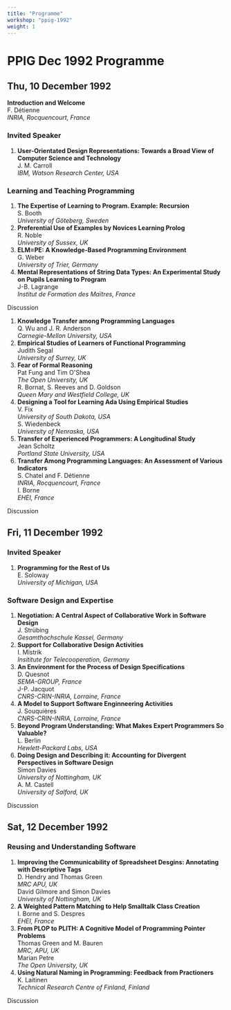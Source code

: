 ```yaml
---
title: "Programme"
workshop: "ppig-1992"
weight: 1
---
```



PPIG Dec 1992 Programme
=======================

Thu, 10 December 1992
---------------------

**Introduction and Welcome**  
F. Détienne  
_INRIA, Rocquencourt, France_

### Invited Speaker

1.  **User-Orientated Design Representations: Towards a Broad View of Computer Science and Technology**  
    J. M. Carroll  
    _IBM, Watson Research Center, USA_

### Learning and Teaching Programming

1.  **The Expertise of Learning to Program. Example: Recursion**  
    S. Booth  
    _University of Göteberg, Sweden_
2.  **Preferential Use of Examples by Novices Learning Prolog**  
    R. Noble  
    _University of Sussex, UK_
3.  **ELM=PE: A Knowledge-Based Programming Environment**  
    G. Weber  
    _University of Trier, Germany_
4.  **Mental Representations of String Data Types: An Experimental Study on Pupils Learning to Program**  
    J-B. Lagrange  
    _Institut de Formation des Maïtres, France_

Discussion

1.  **Knowledge Transfer among Programming Languages**  
    Q. Wu and J. R. Anderson  
    _Carnegie-Mellon University, USA_
2.  **Empirical Studies of Learners of Functional Programming**  
    Judith Segal  
    _University of Surrey, UK_
3.  **Fear of Formal Reasoning**  
    Pat Fung and Tim O'Shea  
    _The Open University, UK_  
    R. Bornat, S. Reeves and D. Goldson  
    _Queen Mary and Westfield College, UK_
4.  **Designing a Tool for Learning Ada Using Empirical Studies**  
    V. Fix  
    _University of South Dakota, USA_  
    S. Wiedenbeck  
    _University of Nenraska, USA_
5.  **Transfer of Experienced Programmers: A Longitudinal Study**  
    Jean Scholtz  
    _Portland State University, USA_
6.  **Transfer Among Programming Languages: An Assessment of Various Indicators**  
    S. Chatel and F. Détienne  
    _INRIA, Rocquencourt, France_  
    I. Borne  
    _EHEI, France_

Discussion

Fri, 11 December 1992
---------------------

### Invited Speaker

1.  **Programming for the Rest of Us**  
    E. Soloway  
    _University of Michigan, USA_

### Software Design and Expertise

1.  **Negotiation: A Central Aspect of Collaborative Work in Software Design**  
    J. Strübing  
    _Gesamthochschule Kassel, Germany_
2.  **Support for Collaborative Design Activities**  
    I. Mistrik  
    _Insititute for Telecooperation, Germany_
3.  **An Environment for the Process of Design Specifications**  
    D. Quesnot  
    _SEMA-GROUP, France_  
    J-P. Jacquot  
    _CNRS-CRIN-INRIA, Lorraine, France_
4.  **A Model to Support Software Enginneering Activities**  
    J. Souquières  
    _CNRS-CRIN-INRIA, Lorraine, France_
5.  **Beyond Program Understanding: What Makes Expert Programmers So Valuable?**  
    L. Berlin  
    _Hewlett-Packard Labs, USA_
6.  **Doing Design and Describing it: Accounting for Divergent Perspectives in Software Design**  
    Simon Davies  
    _University of Nottingham, UK_  
    A. M. Castell  
    _University of Salford, UK_

Discussion

Sat, 12 December 1992
---------------------

### Reusing and Understanding Software

1.  **Improving the Communicability of Spreadsheet Desgins: Annotating with Descriptive Tags**  
    D. Hendry and Thomas Green  
    _MRC APU, UK_  
    David Gilmore and Simon Davies  
    _University of Nottingham, UK_
2.  **A Weighted Pattern Matching to Help Smalltalk Class Creation**  
    I. Borne and S. Despres  
    _EHEI, France_
3.  **From PLOP to PLITH: A Cognitive Model of Programming Pointer Problems**  
    Thomas Green and M. Bauren  
    _MRC, APU, UK_  
    Marian Petre  
    _The Open University, UK_
4.  **Using Natural Naming in Programming: Feedback from Practioners**  
    K. Laitinen  
    _Technical Research Centre of Finland, Finland_

Discussion
